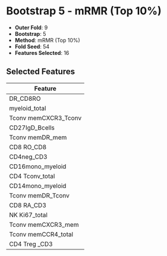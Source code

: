 # Bootstrap 5 - mRMR (Top 10%)

- **Outer Fold**: 9
- **Bootstrap**: 5
- **Method**: mRMR (Top 10%)
- **Fold Seed**: 54
- **Features Selected**: 16

## Selected Features

| Feature |
|---------|
| DR_CD8RO |
| myeloid_total |
| Tconv memCXCR3_Tconv |
| CD27IgD_Bcells |
| Tconv memDR_mem |
| CD8 RO_CD8 |
| CD4neg_CD3 |
| CD16mono_myeloid |
| CD4 Tconv_total |
| CD14mono_myeloid |
| Tconv memDR_Tconv |
| CD8 RA_CD3 |
| NK Ki67_total |
| Tconv memCXCR3_mem |
| Tconv memCCR4_total |
| CD4 Treg _CD3 |

